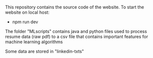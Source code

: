 This repository contains the source code of the website.
To start the website on local host:
 - npm run dev

The folder "MLscripts" contains java and python files used to process resume data (raw pdf) to a csv file that contains important features for machine learning algorithms

Some data are stored in "linkedin-txts"
